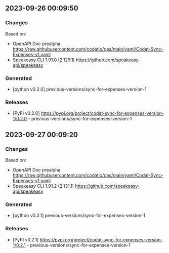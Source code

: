 

## 2023-09-26 00:09:50
### Changes
Based on:
- OpenAPI Doc prealpha https://raw.githubusercontent.com/codatio/oas/main/yaml/Codat-Sync-Expenses-v1.yaml
- Speakeasy CLI 1.91.0 (2.129.1) https://github.com/speakeasy-api/speakeasy
### Generated
- [python v0.2.0] previous-versions/sync-for-expenses-version-1
### Releases
- [PyPI v0.2.0] https://pypi.org/project/codat-sync-for-expenses-version-1/0.2.0 - previous-versions/sync-for-expenses-version-1

## 2023-09-27 00:09:20
### Changes
Based on:
- OpenAPI Doc prealpha https://raw.githubusercontent.com/codatio/oas/main/yaml/Codat-Sync-Expenses-v1.yaml
- Speakeasy CLI 1.91.2 (2.131.1) https://github.com/speakeasy-api/speakeasy
### Generated
- [python v0.2.1] previous-versions/sync-for-expenses-version-1
### Releases
- [PyPI v0.2.1] https://pypi.org/project/codat-sync-for-expenses-version-1/0.2.1 - previous-versions/sync-for-expenses-version-1